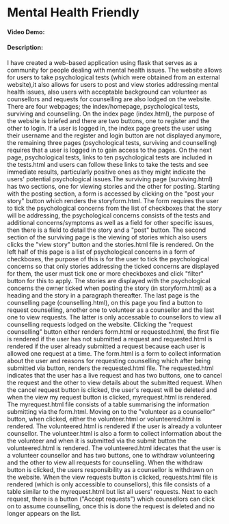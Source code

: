 # Mental Health Friendly
#### Video Demo: <URL>
#### Description:
I have created a web-based application using flask that serves as a community for people dealing with mental health issues. The website allows for users to take psychological tests (which were obtained from an external website),it also allows for users to post and view stories addressing mental health issues, also users with acceptable background can volunteer as counsellors and requests for counselling are also lodged on the website. There are four webpages; the index/homepage, psychological tests, surviving and counselling. On the index page (index.html), the purpose of the website is briefed and there are two buttons, one to register and the other to login. If a user is logged in, the index page greets the user using their username and the register and login button are not displayed anymore, the remaining three pages (psychological tests, surviving and counselling) requires that a user is logged in to gain access to the pages. On the next page, psychological tests, links to ten psychological tests are included in the tests.html and users can follow these links to take the tests and see immediate results, particularly positive ones as they might indicate the users' potential psychological issues.The surviving page (surviving.html) has two sections, one for viewing stories and the other for posting. Starting with the posting section, a form is accessed by clicking on the "post your story" button which renders the storyform.html. The form requires the user to tick the psychological concerns from the list of checkboxes that the story will be addressing, the psychological concerns consists of the tests and additional concerns/symptoms as well as a field for other specific issues, then there is a field to detail the story and a "post" button. The second section of the surviving page is the viewing of stories which also users clicks the "view story" button and the stories.html file is rendered. On the left half of this page is a list of psychological concerns in a form of checkboxes, the purpose of this is for the user to tick the psychological concerns so that only stories addressing the ticked concerns are displayed for them, the user must tick one or more checkboxes and click "filter" button for this to apply. The stories are displayed with the psychological concerns the owner ticked when posting the story (in storyform.html) as a heading and the story in a paragraph thereafter. The last page is the counselling page (counselling.html), on this page you find a button to request counselling, another one to volunteer as a counsellor and the last one to view requests. The latter is only accessable to counsellors to view all counselling requests lodged on the website. Clicking the "request counselling" button either renders form.html or requested.html, the first file is rendered if the user has not submitted a request and requested.html is rendered if the user already submitted a request because each user is allowed one request at a time. The form.html is a form to collect information about the user and reasons for requesting counselling which after being submitted via button, renders the requested.html file. The requested.html indicates that the user has a live request and has two buttons, one to cancel the request and the other to view details about the submitted request. When the cancel request button is clicked, the user's request will be  deleted and when the view my request button is clicked, myrequest.html is rendered. The myrequest.html file consists of a table summarising the information submitting via the form.html. Moving on to the "volunteer as a counsellor" button, when clicked, either the volunteer.html or volunteered.html is rendered. The volunteered.html is rendered if the user is already a volunteer counsellor. The volunteer.html is also a form to collect information about the the volunteer and when it is submitted via the submit button the volunteered.html is rendered. The volunteered.html idecates that the user is a volunteer counsellor and has two buttons, one to withdraw volunteering and the other to view all requests for counselling. When the withdraw button is clicked, the users responsibility as a counsellor is withdrawn on the website. When the view requests button is clicked, requests.html file is rendered (which is only accessible to counsellors), this file consists of a table similar to the myrequest.html but list all users' requests. Next to each request, there is a button ("Accept requests") which counsellors can click on to assume counselling, once this is done the request is deleted and no longer appears on the list.
